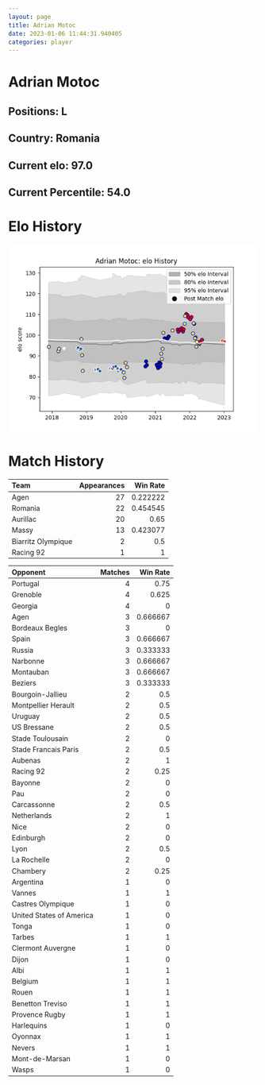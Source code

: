 ```yaml
---  
layout: page  
title: Adrian Motoc  
date: 2023-01-06 11:44:31.940405  
categories: player  
---
```

# Adrian Motoc

## Positions: L

## Country: Romania

## Current elo: 97.0

## Current Percentile: 54.0

# Elo History


![elo history](history_AdrianMotoc.png)
# Match History


| Team               |   Appearances |   Win Rate |
|:-------------------|--------------:|-----------:|
| Agen               |            27 |   0.222222 |
| Romania            |            22 |   0.454545 |
| Aurillac           |            20 |   0.65     |
| Massy              |            13 |   0.423077 |
| Biarritz Olympique |             2 |   0.5      |
| Racing 92          |             1 |   1        |

| Opponent                 |   Matches |   Win Rate |
|:-------------------------|----------:|-----------:|
| Portugal                 |         4 |   0.75     |
| Grenoble                 |         4 |   0.625    |
| Georgia                  |         4 |   0        |
| Agen                     |         3 |   0.666667 |
| Bordeaux Begles          |         3 |   0        |
| Spain                    |         3 |   0.666667 |
| Russia                   |         3 |   0.333333 |
| Narbonne                 |         3 |   0.666667 |
| Montauban                |         3 |   0.666667 |
| Beziers                  |         3 |   0.333333 |
| Bourgoin-Jallieu         |         2 |   0.5      |
| Montpellier Herault      |         2 |   0.5      |
| Uruguay                  |         2 |   0.5      |
| US Bressane              |         2 |   0.5      |
| Stade Toulousain         |         2 |   0        |
| Stade Francais Paris     |         2 |   0.5      |
| Aubenas                  |         2 |   1        |
| Racing 92                |         2 |   0.25     |
| Bayonne                  |         2 |   0        |
| Pau                      |         2 |   0        |
| Carcassonne              |         2 |   0.5      |
| Netherlands              |         2 |   1        |
| Nice                     |         2 |   0        |
| Edinburgh                |         2 |   0        |
| Lyon                     |         2 |   0.5      |
| La Rochelle              |         2 |   0        |
| Chambery                 |         2 |   0.25     |
| Argentina                |         1 |   0        |
| Vannes                   |         1 |   1        |
| Castres Olympique        |         1 |   0        |
| United States of America |         1 |   0        |
| Tonga                    |         1 |   0        |
| Tarbes                   |         1 |   1        |
| Clermont Auvergne        |         1 |   0        |
| Dijon                    |         1 |   0        |
| Albi                     |         1 |   1        |
| Belgium                  |         1 |   1        |
| Rouen                    |         1 |   1        |
| Benetton Treviso         |         1 |   1        |
| Provence Rugby           |         1 |   1        |
| Harlequins               |         1 |   0        |
| Oyonnax                  |         1 |   1        |
| Nevers                   |         1 |   1        |
| Mont-de-Marsan           |         1 |   0        |
| Wasps                    |         1 |   0        |
